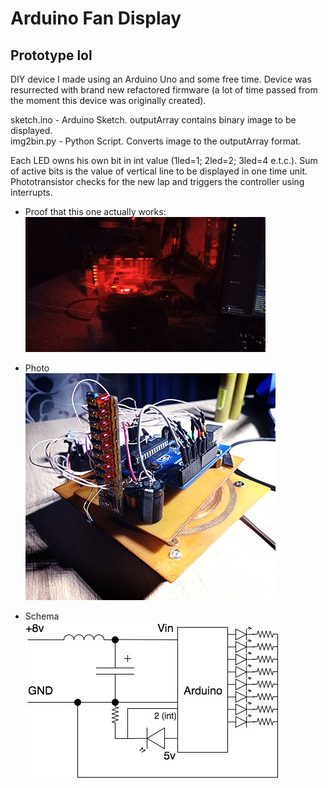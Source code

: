 # Arduino Fan Display
## Prototype lol

DIY device I made using an Arduino Uno and some free time. Device was resurrected with brand new refactored firmware (a lot of time passed from the moment this device was originally created).  

sketch.ino  - Arduino Sketch. outputArray contains binary image to be displayed.  
img2bin.py  - Python Script. Converts image to the outputArray format.  

Each LED owns his own bit in int value (1led=1; 2led=2; 3led=4 e.t.c.). Sum of active bits is the value of vertical line to be displayed in one time unit.  
Phototransistor checks for the new lap and triggers the controller using interrupts.

* Proof that this one actually works:  
![Oops. Image was here](https://github.com/DV1X3R/fan-display/raw/master/img/demo.gif)  

* Photo  
![Oops. Image was here](https://github.com/DV1X3R/fan-display/raw/master/img/photo.jpg)  

* Schema  
![Oops. Image was here](https://github.com/DV1X3R/fan-display/raw/master/img/schema.jpg)  
